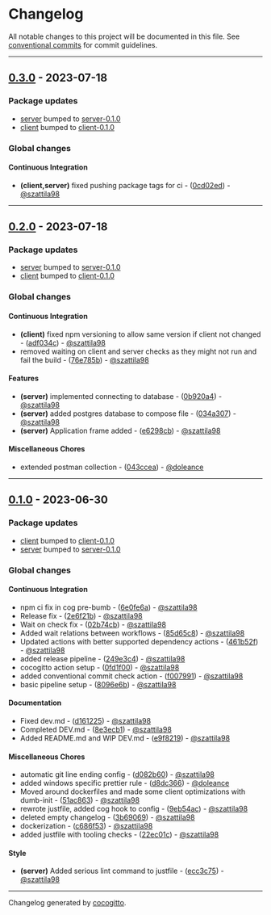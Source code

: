# Changelog
All notable changes to this project will be documented in this file. See [conventional commits](https://www.conventionalcommits.org/) for commit guidelines.

- - -
## [0.3.0](https://github.com/szattila98/binge_at_home/compare/0.2.0..0.3.0) - 2023-07-18
### Package updates
- [server](server) bumped to [server-0.1.0](https://github.com/szattila98/binge_at_home/compare/2399c6f6a128d954c6644f190614d3fee1f507a4..server-0.1.0)
- [client](client) bumped to [client-0.1.0](https://github.com/szattila98/binge_at_home/compare/2399c6f6a128d954c6644f190614d3fee1f507a4..client-0.1.0)
### Global changes
#### Continuous Integration
- **(client,server)** fixed pushing package tags for ci - ([0cd02ed](https://github.com/szattila98/binge_at_home/commit/0cd02ed1e8e9d2ec16d2e4afe79e94b1d1feffd9)) - [@szattila98](https://github.com/szattila98)

- - -

## [0.2.0](https://github.com/szattila98/binge_at_home/compare/0.1.0..0.2.0) - 2023-07-18
### Package updates
- [server](server) bumped to [server-0.1.0](https://github.com/szattila98/binge_at_home/compare/2399c6f6a128d954c6644f190614d3fee1f507a4..server-0.1.0)
- [client](client) bumped to [client-0.1.0](https://github.com/szattila98/binge_at_home/compare/2399c6f6a128d954c6644f190614d3fee1f507a4..client-0.1.0)
### Global changes
#### Continuous Integration
- **(client)** fixed npm versioning to allow same version if client not changed - ([adf034c](https://github.com/szattila98/binge_at_home/commit/adf034c2ba7b1f16dedfd9951a388d269a5b7704)) - [@szattila98](https://github.com/szattila98)
- removed waiting on client and server checks as they might not run and fail the build - ([76e785b](https://github.com/szattila98/binge_at_home/commit/76e785b07367ef8a9fbd7e203abfa932f5a84066)) - [@szattila98](https://github.com/szattila98)
#### Features
- **(server)** implemented connecting to database - ([0b920a4](https://github.com/szattila98/binge_at_home/commit/0b920a412fe7f801e783729769971fea8c0dfa9e)) - [@szattila98](https://github.com/szattila98)
- **(server)** added postgres database to compose file - ([034a307](https://github.com/szattila98/binge_at_home/commit/034a3077a8fbca4f40d98efb658af467db19aeb5)) - [@szattila98](https://github.com/szattila98)
- **(server)** Application frame added - ([e6298cb](https://github.com/szattila98/binge_at_home/commit/e6298cb365cca854af7a57b5719b0ac3096fde18)) - [@szattila98](https://github.com/szattila98)
#### Miscellaneous Chores
- extended postman collection - ([043ccea](https://github.com/szattila98/binge_at_home/commit/043ccea7102134368eb648a84458bd0902523d43)) - [@doleance](https://github.com/doleance)

- - -

## [0.1.0](https://github.com/szattila98/binge_at_home/compare/2399c6f6a128d954c6644f190614d3fee1f507a4..0.1.0) - 2023-06-30
### Package updates
- [client](client) bumped to [client-0.1.0](https://github.com/szattila98/binge_at_home/compare/2399c6f6a128d954c6644f190614d3fee1f507a4..client-0.1.0)
- [server](server) bumped to [server-0.1.0](https://github.com/szattila98/binge_at_home/compare/2399c6f6a128d954c6644f190614d3fee1f507a4..server-0.1.0)
### Global changes
#### Continuous Integration
- npm ci fix in cog pre-bumb - ([6e0fe6a](https://github.com/szattila98/binge_at_home/commit/6e0fe6a382961c4c1a5ce2381ce634aa0194ca7f)) - [@szattila98](https://github.com/szattila98)
- Release fix - ([2e6f21b](https://github.com/szattila98/binge_at_home/commit/2e6f21bb901c6fda2d865c81124d48e40b5d8d9d)) - [@szattila98](https://github.com/szattila98)
- Wait on check fix - ([02b74cb](https://github.com/szattila98/binge_at_home/commit/02b74cba75e6f6fe89cd6a2cf65c3d4f69c68dff)) - [@szattila98](https://github.com/szattila98)
- Added wait relations between workflows - ([85d65c8](https://github.com/szattila98/binge_at_home/commit/85d65c8011dba548b4f26e6237941200d01d6b90)) - [@szattila98](https://github.com/szattila98)
- Updated actions with better supported dependency actions - ([461b52f](https://github.com/szattila98/binge_at_home/commit/461b52f260430a0a1782489c7394d35318d2b8d8)) - [@szattila98](https://github.com/szattila98)
- added release pipeline - ([249e3c4](https://github.com/szattila98/binge_at_home/commit/249e3c42a85c808f2020fe6ba4d049a1ad9605bc)) - [@szattila98](https://github.com/szattila98)
- cocogitto action setup - ([0fd1f00](https://github.com/szattila98/binge_at_home/commit/0fd1f000fb4db155a72b53bed49add2cef51990a)) - [@szattila98](https://github.com/szattila98)
- added conventional commit check action - ([f007991](https://github.com/szattila98/binge_at_home/commit/f007991b0b880acbfa5b673a786156da25f1ecc3)) - [@szattila98](https://github.com/szattila98)
- basic pipeline setup - ([8096e6b](https://github.com/szattila98/binge_at_home/commit/8096e6b0739278082dd5f5dc00f0c90af1901b08)) - [@szattila98](https://github.com/szattila98)
#### Documentation
- Fixed dev.md - ([d161225](https://github.com/szattila98/binge_at_home/commit/d161225a9b7b583e2b083ca0e11de1f93b3a98bb)) - [@szattila98](https://github.com/szattila98)
- Completed DEV.md - ([8e3ecb1](https://github.com/szattila98/binge_at_home/commit/8e3ecb1861ef494b207462c5332abbb208d781f9)) - [@szattila98](https://github.com/szattila98)
- Added README.md and WIP DEV.md - ([e9f8219](https://github.com/szattila98/binge_at_home/commit/e9f82193e42213d831e841d3d61bfd051d533c48)) - [@szattila98](https://github.com/szattila98)
#### Miscellaneous Chores
- automatic git line ending config - ([d082b60](https://github.com/szattila98/binge_at_home/commit/d082b60cbf62103b410ca9216f80c29371527dca)) - [@szattila98](https://github.com/szattila98)
- added windows specific prettier rule - ([d8dc366](https://github.com/szattila98/binge_at_home/commit/d8dc366418de05adbcdae1eb777d2b052b5bca04)) - [@doleance](https://github.com/doleance)
- Moved around dockerfiles and made some client optimizations with dumb-init - ([51ac863](https://github.com/szattila98/binge_at_home/commit/51ac863d4424ad5b3d798e6add0443a158407b05)) - [@szattila98](https://github.com/szattila98)
- rewrote justfile, added cog hook to config - ([9eb54ac](https://github.com/szattila98/binge_at_home/commit/9eb54ac6c7428b704e47ac0df0789bdb5449d59e)) - [@szattila98](https://github.com/szattila98)
- deleted empty changelog - ([3b69069](https://github.com/szattila98/binge_at_home/commit/3b69069523ea56a986c7f9c4f1a8a9db53c45239)) - [@szattila98](https://github.com/szattila98)
- dockerization - ([c686f53](https://github.com/szattila98/binge_at_home/commit/c686f53bf3dcf2dd2d649347888641011dab2220)) - [@szattila98](https://github.com/szattila98)
- added justfile with tooling checks - ([22ec01c](https://github.com/szattila98/binge_at_home/commit/22ec01cda97133a65dac69e2913715a33dde1046)) - [@szattila98](https://github.com/szattila98)
#### Style
- **(server)** Added serious lint command to justfile - ([ecc3c75](https://github.com/szattila98/binge_at_home/commit/ecc3c750a231d969b12a751fee2bdf07acb8a5b6)) - [@szattila98](https://github.com/szattila98)

- - -

Changelog generated by [cocogitto](https://github.com/cocogitto/cocogitto).